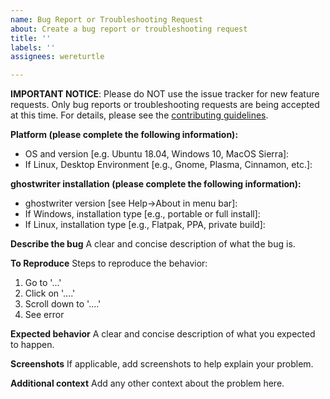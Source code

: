 ```yaml
---
name: Bug Report or Troubleshooting Request
about: Create a bug report or troubleshooting request
title: ''
labels: ''
assignees: wereturtle

---
```


**IMPORTANT NOTICE**:  Please do NOT use the issue tracker for new feature requests.  Only bug reports or troubleshooting requests are being accepted at this time.  For details, please see the [contributing guidelines](https://github.com/wereturtle/ghostwriter/blob/master/CONTRIBUTING.md).

**Platform (please complete the following information):**
 - OS and version [e.g. Ubuntu 18.04, Windows 10, MacOS Sierra]: 
 - If Linux, Desktop Environment [e.g., Gnome, Plasma, Cinnamon, etc.]:

**ghostwriter installation (please complete the following information):**
 - ghostwriter version [see Help->About in menu bar]:
 - If Windows, installation type [e.g., portable or full install]:
 - If Linux, installation type [e.g., Flatpak, PPA, private build]:

**Describe the bug**
A clear and concise description of what the bug is.

**To Reproduce**
Steps to reproduce the behavior:
1. Go to '...'
2. Click on '....'
3. Scroll down to '....'
4. See error

**Expected behavior**
A clear and concise description of what you expected to happen.

**Screenshots**
If applicable, add screenshots to help explain your problem.

**Additional context**
Add any other context about the problem here.
